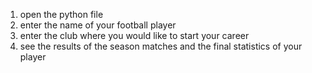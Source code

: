 1. open the python file
2. enter the name of your football player
3. enter the club where you would like to start your career
4. see the results of the season matches and the final statistics of your player
